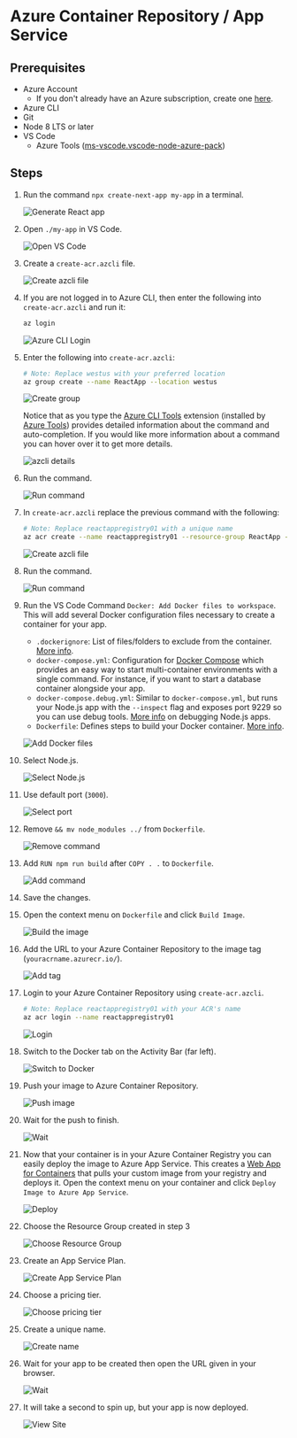 # Azure Container Repository / App Service

## Prerequisites
- Azure Account
    - If you don't already have an Azure subscription, create one [here](https://azure.microsoft.com/en-us/free/).
- Azure CLI
- Git
- Node 8 LTS or later
- VS Code
    - Azure Tools ([ms-vscode.vscode-node-azure-pack](https://marketplace.visualstudio.com/items?itemName=ms-vscode.vscode-node-azure-pack))

## Steps
1. Run the command `npx create-next-app my-app` in a terminal.

    ![Generate React app](images/create-next-app.png)

1. Open `./my-app` in VS Code.

    ![Open VS Code](images/open-code.png)

1. Create a `create-acr.azcli` file.

    ![Create azcli file](images/create-azcli-file.png)

1. If you are not logged in to Azure CLI, then enter the following into `create-acr.azcli` and run it:

    ```bash
    az login
    ```

    ![Azure CLI Login](images/azcli-login.png)

1. Enter the following into `create-acr.azcli`:

    ```bash
    # Note: Replace westus with your preferred location
    az group create --name ReactApp --location westus
    ```

    ![Create group](images/azcli-create-group.png)

    Notice that as you type the [Azure CLI Tools](https://marketplace.visualstudio.com/items?itemName=ms-vscode.azurecli) extension (installed by [Azure Tools](https://marketplace.visualstudio.com/items?itemName=ms-vscode.vscode-node-azure-pack)) provides detailed information about the command and auto-completion. If you would like more information about a command you can hover over it to get more details.

    ![azcli details](images/azcli-details.png)

1. Run the command.

    ![Run command](images/azcli-create-group-run.png)

1. In `create-acr.azcli` replace the previous command with the following:

    ```bash
    # Note: Replace reactappregistry01 with a unique name
    az acr create --name reactappregistry01 --resource-group ReactApp --admin-enabled true --sku Basic
    ```

    ![Create azcli file](images/azcli-create-acr.png)

1. Run the command.

    ![Run command](images/azcli-create-acr-run.png)

1. Run the VS Code Command `Docker: Add Docker files to workspace`. This will add several Docker configuration files necessary to create a container for your app.

    - `.dockerignore`: List of files/folders to exclude from the container. [More info](https://docs.docker.com/engine/reference/builder/#dockerignore-file).
    - `docker-compose.yml`: Configuration for [Docker Compose](https://docs.docker.com/compose/overview/) which provides an easy way to start multi-container environments with a single command. For instance, if you want to start a database container alongside your app.
    - `docker-compose.debug.yml`: Similar to `docker-compose.yml`, but runs your Node.js app with the `--inspect` flag and exposes port 9229 so you can use debug tools. [More info](https://nodejs.org/en/docs/guides/debugging-getting-started/) on debugging Node.js apps.
    - `Dockerfile`: Defines steps to build your Docker container. [More info](https://docs.docker.com/engine/reference/builder/).

    ![Add Docker files](images/add-docker-files-to-workspace.png)

1. Select Node.js.

    ![Select Node.js](images/add-docker-files-platform.png)

1. Use default port (`3000`).

    ![Select port](images/add-docker-files-port.png)

1. Remove `&& mv node_modules ../` from `Dockerfile`.

    ![Remove command](images/docker-delete-command.png)

1. Add `RUN npm run build` after `COPY . .` to `Dockerfile`.

    ![Add command](images/docker-add-build-command.png)

1. Save the changes.

1. Open the context menu on `Dockerfile` and click `Build Image`.

    ![Build the image](images/docker-build-image.png)

1. Add the URL to your Azure Container Repository to the image tag (`youracrname.azurecr.io/`).

    ![Add tag](images/docker-build-image-tag.png)

1. Login to your Azure Container Repository using `create-acr.azcli`.

    ```bash
    # Note: Replace reactappregistry01 with your ACR's name
    az acr login --name reactappregistry01
    ```

    ![Login](images/azcli-acr-login.png)

1. Switch to the Docker tab on the Activity Bar (far left).

    ![Switch to Docker](images/switch-to-docker.png)

1. Push your image to Azure Container Repository.

    ![Push image](images/docker-push.png)

1. Wait for the push to finish.

    ![Wait](images/docker-push-wait.png)

1. Now that your container is in your Azure Container Registry you can easily deploy the image to Azure App Service. This creates a [Web App for Containers](https://azure.microsoft.com/en-us/services/app-service/containers/) that pulls your custom image from your registry and deploys it. Open the context menu on your container and click `Deploy Image to Azure App Service`.

    ![Deploy](images/deploy-image.png)

1. Choose the Resource Group created in step 3

    ![Choose Resource Group](images/deploy-resource-group.png)

1. Create an App Service Plan.

    ![Create App Service Plan](images/deploy-app-service-plan.png)

1. Choose a pricing tier.

    ![Choose pricing tier](images/deploy-choose-tier.png)

1. Create a unique name.

    ![Create name](images/deploy-name.png)

1. Wait for your app to be created then open the URL given in your browser.

    ![Wait](images/wait-for-app-ready.png)

1. It will take a second to spin up, but your app is now deployed.

    ![View Site](images/view-site.png)
